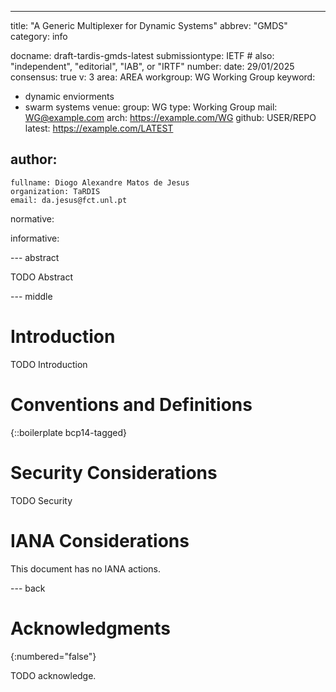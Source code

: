 ---
title: "A Generic Multiplexer for Dynamic Systems"
abbrev: "GMDS"
category: info

docname: draft-tardis-gmds-latest
submissiontype: IETF  # also: "independent", "editorial", "IAB", or "IRTF"
number:
date: 29/01/2025
consensus: true
v: 3
area: AREA
workgroup: WG Working Group
keyword:
 - dynamic enviorments
 - swarm systems
venue:
  group: WG
  type: Working Group
  mail: WG@example.com
  arch: https://example.com/WG
  github: USER/REPO
  latest: https://example.com/LATEST

author:
 -
    fullname: Diogo Alexandre Matos de Jesus
    organization: TaRDIS
    email: da.jesus@fct.unl.pt

normative:

informative:


--- abstract

TODO Abstract


--- middle

# Introduction

TODO Introduction


# Conventions and Definitions

{::boilerplate bcp14-tagged}


# Security Considerations

TODO Security


# IANA Considerations

This document has no IANA actions.

--- back

# Acknowledgments
{:numbered="false"}

TODO acknowledge.
